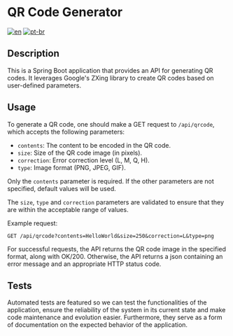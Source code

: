 # QR Code Generator

[![en](https://img.shields.io/badge/lang-en-red.svg)](https://github.com/douglasdotv/qr-code-generator/blob/main/README.md)
[![pt-br](https://img.shields.io/badge/lang-pt--br-green.svg)](https://github.com/douglasdotv/qr-code-generator/blob/main/README.pt-br.md)

## Description
This is a Spring Boot application that provides an API for generating QR codes. It leverages Google's ZXing library to create QR codes based on user-defined parameters.

## Usage
To generate a QR code, one should make a GET request to `/api/qrcode`, which accepts the following parameters:
- `contents`: The content to be encoded in the QR code.
- `size`: Size of the QR code image (in pixels).
- `correction`: Error correction level (L, M, Q, H).
- `type`: Image format (PNG, JPEG, GIF).

Only the `contents` parameter is required. If the other parameters are not specified, default values will be used.

The `size`, `type` and `correction` parameters are validated to ensure that they are within the acceptable range of values.

Example request:
```
GET /api/qrcode?contents=HelloWorld&size=250&correction=L&type=png
```

For successful requests, the API returns the QR code image in the specified format, along with OK/200. Otherwise, the API returns a json containing an error message and an appropriate HTTP status code.

## Tests
Automated tests are featured so we can test the functionalities of the application, ensure the reliability of the system in its current state and make code maintenance and evolution easier. Furthermore, they serve as a form of documentation on the expected behavior of the application.
